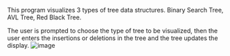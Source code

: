 This program visualizes 3 types of tree data structures.
Binary Search Tree,
AVL Tree,
Red Black Tree.

The user is prompted to choose the type of tree to be visualized, then the user enters the insertions or deletions in the tree and the tree updates the display.
![image](https://user-images.githubusercontent.com/93596103/215326992-93fde0f7-ecbe-4a93-86fb-9c426181d93b.png)
